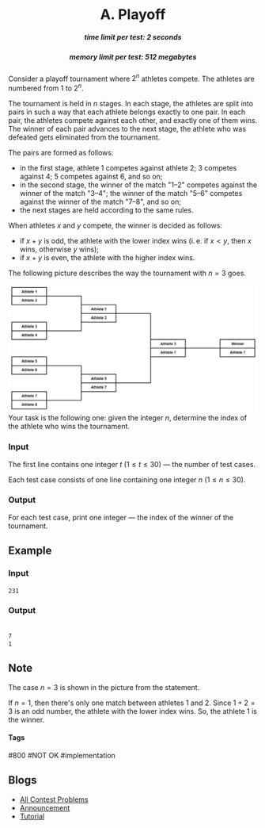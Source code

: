 <h1 style='text-align: center;'> A. Playoff</h1>

<h5 style='text-align: center;'>time limit per test: 2 seconds</h5>
<h5 style='text-align: center;'>memory limit per test: 512 megabytes</h5>

Consider a playoff tournament where $2^n$ athletes compete. The athletes are numbered from $1$ to $2^n$.

The tournament is held in $n$ stages. In each stage, the athletes are split into pairs in such a way that each athlete belongs exactly to one pair. In each pair, the athletes compete against each other, and exactly one of them wins. The winner of each pair advances to the next stage, the athlete who was defeated gets eliminated from the tournament.

The pairs are formed as follows:

* in the first stage, athlete $1$ competes against athlete $2$; $3$ competes against $4$; $5$ competes against $6$, and so on;
* in the second stage, the winner of the match "$1$–$2$" competes against the winner of the match "$3$–$4$"; the winner of the match "$5$–$6$" competes against the winner of the match "$7$–$8$", and so on;
* the next stages are held according to the same rules.

When athletes $x$ and $y$ compete, the winner is decided as follows:

* if $x+y$ is odd, the athlete with the lower index wins (i. e. if $x < y$, then $x$ wins, otherwise $y$ wins);
* if $x+y$ is even, the athlete with the higher index wins.

The following picture describes the way the tournament with $n = 3$ goes.

 ![](images/b4d1f5820e5d7709f5ae5211412e5a2be30315c5.png) Your task is the following one: given the integer $n$, determine the index of the athlete who wins the tournament.

### Input

The first line contains one integer $t$ ($1 \le t \le 30$) — the number of test cases.

Each test case consists of one line containing one integer $n$ ($1 \le n \le 30$).

### Output

For each test case, print one integer — the index of the winner of the tournament.

## Example

### Input


```text
231
```
### Output

```text

7
1

```
## Note

The case $n = 3$ is shown in the picture from the statement.

If $n = 1$, then there's only one match between athletes $1$ and $2$. Since $1 + 2 = 3$ is an odd number, the athlete with the lower index wins. So, the athlete $1$ is the winner.



#### Tags 

#800 #NOT OK #implementation 

## Blogs
- [All Contest Problems](../Educational_Codeforces_Round_124_(Rated_for_Div._2).md)
- [Announcement](../blogs/Announcement.md)
- [Tutorial](../blogs/Tutorial.md)
